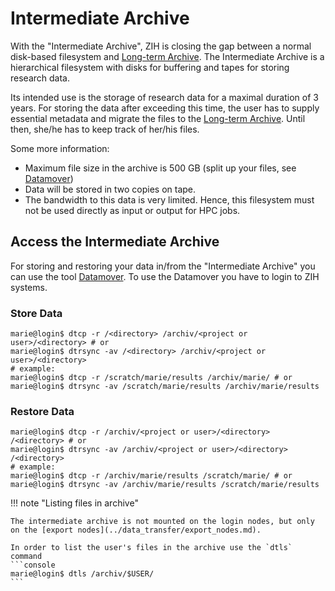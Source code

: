 # Intermediate Archive

With the "Intermediate Archive", ZIH is closing the gap between a normal disk-based filesystem and
[Long-term Archive](longterm_preservation.md). The Intermediate Archive is a hierarchical
filesystem with disks for buffering and tapes for storing research data.

Its intended use is the storage of research data for a maximal duration of 3 years. For storing the
data after exceeding this time, the user has to supply essential metadata and migrate the files to
the [Long-term Archive](longterm_preservation.md). Until then, she/he has to keep track of her/his
files.

Some more information:

- Maximum file size in the archive is 500 GB (split up your files, see
  [Datamover](../data_transfer/datamover.md))
- Data will be stored in two copies on tape.
- The bandwidth to this data is very limited. Hence, this filesystem
  must not be used directly as input or output for HPC jobs.

## Access the Intermediate Archive

For storing and restoring your data in/from the "Intermediate Archive" you can use the tool
[Datamover](../data_transfer/datamover.md). To use the Datamover you have to login to ZIH systems.

### Store Data

```console
marie@login$ dtcp -r /<directory> /archiv/<project or user>/<directory> # or
marie@login$ dtrsync -av /<directory> /archiv/<project or user>/<directory>
# example:
marie@login$ dtcp -r /scratch/marie/results /archiv/marie/ # or
marie@login$ dtrsync -av /scratch/marie/results /archiv/marie/results
```

### Restore Data

```console
marie@login$ dtcp -r /archiv/<project or user>/<directory> /<directory> # or
marie@login$ dtrsync -av /archiv/<project or user>/<directory> /<directory>
# example:
marie@login$ dtcp -r /archiv/marie/results /scratch/marie/ # or
marie@login$ dtrsync -av /archiv/marie/results /scratch/marie/results
```


!!! note "Listing files in archive"

    The intermediate archive is not mounted on the login nodes, but only on the [export nodes](../data_transfer/export_nodes.md).

    In order to list the user's files in the archive use the `dtls` command
    ```console
    marie@login$ dtls /archiv/$USER/
    ```
